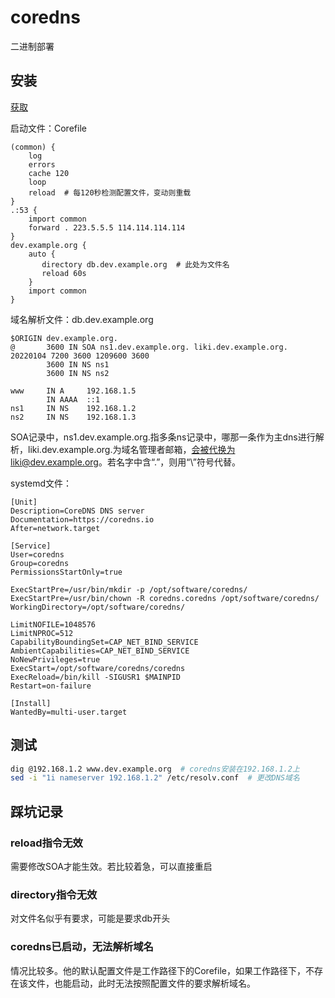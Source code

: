 # coredns

二进制部署

## 安装

[获取](https://github.com/coredns/coredns/releases)

启动文件：Corefile

```
(common) {
    log
    errors
    cache 120
    loop
    reload  # 每120秒检测配置文件，变动则重载
}
.:53 {
    import common
    forward . 223.5.5.5 114.114.114.114
}
dev.example.org {
    auto {
       directory db.dev.example.org  # 此处为文件名
       reload 60s
    }
    import common
}
```



域名解析文件：db.dev.example.org

```
$ORIGIN dev.example.org.
@       3600 IN SOA ns1.dev.example.org. liki.dev.example.org. 20220104 7200 3600 1209600 3600
        3600 IN NS ns1
        3600 IN NS ns2

www     IN A     192.168.1.5
        IN AAAA  ::1
ns1     IN NS    192.168.1.2
ns2     IN NS    192.168.1.3
```

SOA记录中，ns1.dev.example.org.指多条ns记录中，哪那一条作为主dns进行解析，liki.dev.example.org.为域名管理者邮箱，会被代换为liki@dev.example.org。若名字中含“.”，则用“\”符号代替。



systemd文件：

```systemd
[Unit]
Description=CoreDNS DNS server
Documentation=https://coredns.io
After=network.target

[Service]
User=coredns
Group=coredns
PermissionsStartOnly=true

ExecStartPre=/usr/bin/mkdir -p /opt/software/coredns/
ExecStartPre=/usr/bin/chown -R coredns.coredns /opt/software/coredns/
WorkingDirectory=/opt/software/coredns/

LimitNOFILE=1048576
LimitNPROC=512
CapabilityBoundingSet=CAP_NET_BIND_SERVICE
AmbientCapabilities=CAP_NET_BIND_SERVICE
NoNewPrivileges=true
ExecStart=/opt/software/coredns/coredns
ExecReload=/bin/kill -SIGUSR1 $MAINPID
Restart=on-failure

[Install]
WantedBy=multi-user.target
```

## 测试

```bash
dig @192.168.1.2 www.dev.example.org  # coredns安装在192.168.1.2上
sed -i "1i nameserver 192.168.1.2" /etc/resolv.conf  # 更改DNS域名
```

## 踩坑记录

### reload指令无效

需要修改SOA才能生效。若比较着急，可以直接重启

### directory指令无效

对文件名似乎有要求，可能是要求db开头

### coredns已启动，无法解析域名

情况比较多。他的默认配置文件是工作路径下的Corefile，如果工作路径下，不存在该文件，也能启动，此时无法按照配置文件的要求解析域名。

